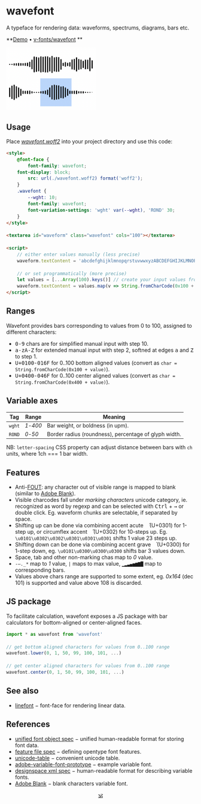 # wavefont

A typeface for rendering data: waveforms, spectrums, diagrams, bars etc.

**[Demo](https://dy.github.io/wavefont) • [v-fonts/wavefont](https://v-fonts.com/fonts/wavefont) **

<a href="https://a-vis.github.io/wavefont"><img src="./preview.png" width="240px"/></a>

## Usage

Place [_wavefont.woff2_](./wavefont.woff2) into your project directory and use this code:

```html
<style>
	@font-face {
		font-family: wavefont;
    font-display: block;
		src: url(./wavefont.woff2) format('woff2');
	}
	.wavefont {
		--wght: 10;
		font-family: wavefont;
		font-variation-settings: 'wght' var(--wght), 'ROND' 30;
	}
</style>

<textarea id="waveform" class="wavefont" cols="100"></textarea>

<script>
	// either enter values manually (less precise)
	waveform.textContent = 'abcdefghijklmnopqrstuvwwxyzABCDEFGHIJKLMNOPQRSTUVWXYZ'

	// or set programmatically (more precise)
	let values = [...Array(100).keys()] // create your input values from 0..100 range
	waveform.textContent = values.map(v => String.fromCharCode(0x100 + v)).join('')
</script>
```

## Ranges

Wavefont provides bars corresponding to values from 0 to 100, assigned to different characters:

* <kbd>0-9</kbd> chars are for simplified manual input with step 10.
* <kbd>a-zA-Z</kbd> for extended manual input with step 2, softned at edges <kbd>a</kbd> and <kbd>Z</kbd> to step 1.
* <kbd>U+0100-016F</kbd> for 0..100 bottom aligned values (convert as `char = String.fromCharCode(0x100 + value)`).
* <kbd>U+0400-046F</kbd> for 0..100 center aligned values (convert as `char = String.fromCharCode(0x400 + value)`).

## Variable axes

Tag | Range | Meaning
---|---|---
`wght` | _1_-_400_ | Bar weight, or boldness (in upm).
`ROND` | _0_-_50_ | Border radius (roundness), percentage of glyph width.

NB: `letter-spacing` CSS property can adjust distance between bars with `ch` units, where 1ch === 1 bar width.

## Features

* Anti-[FOUT](https://css-tricks.com/fout-foit-foft/): any character out of visible range is mapped to blank (similar to [Adobe Blank](https://github.com/adobe-fonts/adobe-blank-vf)).
* Visible charcodes fall under _marking characters_ unicode category, ie. recognized as word by regexp and can be selected with <kbd>Ctrl</kbd> + <kbd>→</kbd> or double click. Eg. waveform chunks are selectable, if separated by space.
* Shifting up can be done via combining accent acute <kbd>&nbsp;&#x0301;</kbd> (U+0301) for 1-step up, or circumflex accent <kbd>&nbsp;&#x0302;</kbd> (U+0302) for 10-steps up. Eg. `\u0101\u0302\u0302\u0301\u0301\u0301` shifts 1 value 23 steps up.
* Shifting down can be done via combining accent grave <kbd>&nbsp;&#x0300;</kbd> (U+0300) for 1-step down, eg. `\u0101\u0300\u0300\u0300` shifts bar 3 values down.
* Space, tab and other non-marking chas map to _0_ value.
* `-–._*` map to _1_ value, `|` maps to max value, `▁▂▃▄▅▆▇█` map to corresponding bars.
* Values above chars range are supported to some extent, eg. _0x164_ (dec 101) is supported and value above 108 is discarded.

## JS package

To facilitate calculation, wavefont exposes a JS package with bar calculators for bottom-aligned or center-aligned faces.

```js
import * as wavefont from 'wavefont'

// get bottom aligned characters for values from 0..100 range
wavefont.lower(0, 1, 50, 99, 100, 101, ...)

// get center aligned characters for values from 0..100 range
wavefont.center(0, 1, 50, 99, 100, 101, ...)
```

<!--
## Building

Wavefont is generated in 2 steps.

1. First, UFOs are generated from `_source` template into `source/Wavefont` folder by `npm run build-ufo` command. It uses [plopfile](./plopfile.js) to evaluate the template. The step can be skipped since the `source` folder is stored in the repository.

[2. Coming: gftools do the rest of the job, compiling UFOs to ...]
-->

## See also

* [linefont](https://github.com/a-vis/linefont) − font-face for rendering linear data.

## References

* [unified font object spec](https://unifiedfontobject.org/versions/ufo3) − unified human-readable format for storing font data.
* [feature file spec](https://adobe-type-tools.github.io/afdko/OpenTypeFeatureFileSpecification.html#6.h) − defining opentype font features.
* [unicode-table](https://unicode-table.com/) − convenient unicode table.
* [adobe-variable-font-prototype](https://github.com/adobe-fonts/adobe-variable-font-prototype) − example variable font.
* [designspace xml spec](https://github.com/fonttools/fonttools/tree/main/Doc/source/designspaceLib#document-xml-structure) − human-readable format for describing variable fonts.
* [Adobe Blank](https://github.com/adobe-fonts/adobe-blank-vf) − blank characters variable font.

<p align="center"><a href="https://github.com/krsnzd/license/">🕉</a><p>
